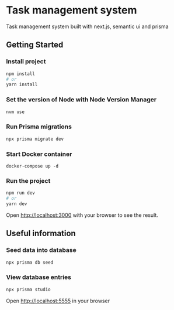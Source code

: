 # Task management system

Task management system built with next.js, semantic ui and prisma

## Getting Started

### Install project

```bash
npm install
# or
yarn install
```

### Set the version of Node with Node Version Manager

```bash
nvm use
```

### Run Prisma migrations

```bash
npx prisma migrate dev
```

### Start Docker container

```
docker-compose up -d
```

### Run the project

```bash
npm run dev
# or
yarn dev
```

Open [http://localhost:3000](http://localhost:3000) with your browser to see the result.

## Useful information

### Seed data into database

```bash
npx prisma db seed
```

### View database entries

```bash
npx prisma studio
```

Open [http://localhost:5555](http://localhost:5555) in your browser
